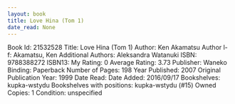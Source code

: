 ```yaml
---
layout: book
title: Love Hina (Tom 1)
date_read: None
---
```


Book Id: 21532528
Title: Love Hina (Tom 1)
Author: Ken Akamatsu
Author l-f: Akamatsu, Ken
Additional Authors: Aleksandra Watanuki
ISBN: 9788388272
ISBN13: 
My Rating: 0
Average Rating: 3.73
Publisher: Waneko
Binding: Paperback
Number of Pages: 198
Year Published: 2007
Original Publication Year: 1999
Date Read: 
Date Added: 2016/09/17
Bookshelves: kupka-wstydu
Bookshelves with positions: kupka-wstydu (#15)
Owned Copies: 1
Condition: unspecified

